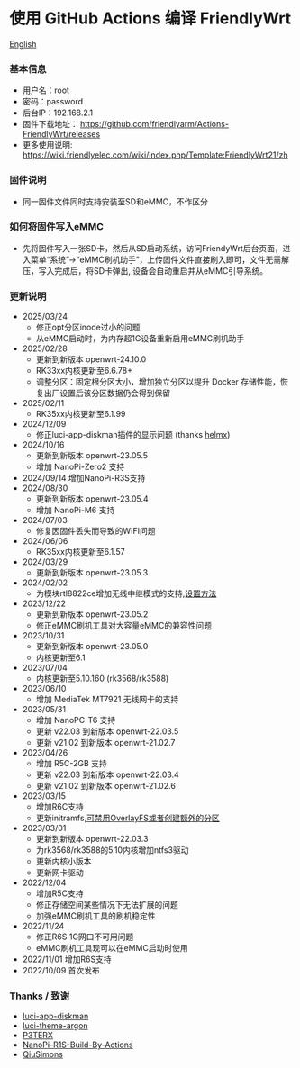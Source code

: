 # 使用 GitHub Actions 编译 FriendlyWrt
[English](README_en.md)
### 基本信息 
- 用户名：root
- 密码：password
- 后台IP：192.168.2.1
- 固件下载地址： https://github.com/friendlyarm/Actions-FriendlyWrt/releases
- 更多使用说明: https://wiki.friendlyelec.com/wiki/index.php/Template:FriendlyWrt21/zh
### 固件说明
- 同一固件文件同时支持安装至SD和eMMC，不作区分
### 如何将固件写入eMMC  
- 先将固件写入一张SD卡，然后从SD启动系统，访问FriendyWrt后台页面，进入菜单“系统”->“eMMC刷机助手”，上传固件文件直接刷入即可，文件无需解压，写入完成后，将SD卡弹出, 设备会自动重启并从eMMC引导系统。
### 更新说明
* 2025/03/24
    *  修正opt分区inode过小的问题
    *  从eMMC启动时，为内存超1G设备重新启用eMMC刷机助手
* 2025/02/28
    *  更新到新版本 openwrt-24.10.0
    *  RK33xx内核更新至6.6.78+
    *  调整分区：固定根分区大小，增加独立分区以提升 Docker 存储性能，恢复出厂设置后该分区数据仍会得到保留
* 2025/02/11
    *  RK35xx内核更新至6.1.99
* 2024/12/09
    *  修正luci-app-diskman插件的显示问题 (thanks [helmx](https://github.com/helmx))
* 2024/10/16
    *  更新到新版本 openwrt-23.05.5
    *  增加 NanoPi-Zero2 支持
* 2024/09/14 增加NanoPi-R3S支持
* 2024/08/30
    *  更新到新版本 openwrt-23.05.4
    *  增加 NanoPi-M6 支持
* 2024/07/03
    *  修复因固件丢失而导致的WIFI问题
* 2024/06/06
    *  RK35xx内核更新至6.1.57
* 2024/03/29
    *  更新到新版本 openwrt-23.05.3
* 2024/02/02
    *  为模块rtl8822ce增加无线中继模式的支持,[设置方法](https://wiki.friendlyelec.com/wiki/index.php/NanoPi_R5C/zh#.E6.97.A0.E7.BA.BF.E4.B8.AD.E7.BB.A7.E6.A8.A1.E5.BC.8F)
* 2023/12/22
    *  更新到新版本 openwrt-23.05.2
    *  修正eMMC刷机工具对大容量eMMC的兼容性问题
* 2023/10/31
    *  更新到新版本 openwrt-23.05.0
    *  内核更新至6.1
* 2023/07/04
    *  内核更新至5.10.160 (rk3568/rk3588)
* 2023/06/10
    *  增加 MediaTek MT7921 无线网卡的支持
* 2023/05/31
    *  增加 NanoPC-T6 支持
    *  更新 v22.03 到新版本 openwrt-22.03.5
    *  更新 v21.02 到新版本 openwrt-21.02.7
* 2023/04/26
    *  增加 R5C-2GB 支持
    *  更新 v22.03 到新版本 openwrt-22.03.4
    *  更新 v21.02 到新版本 openwrt-21.02.6
* 2023/03/15
    *  增加R6C支持
    *  更新initramfs,[可禁用OverlayFS或者创建额外的分区](https://wiki.friendlyelec.com/wiki/index.php/How_to_use_overlayfs_on_Linux/zh)
* 2023/03/01
    *  更新到新版本 openwrt-22.03.3
    *  为rk3568/rk3588的5.10内核增加ntfs3驱动
    *  更新内核小版本
    *  更新网卡驱动
* 2022/12/04
    *  增加R5C支持
    *  修正存储空间某些情况下无法扩展的问题
    *  加强eMMC刷机工具的刷机稳定性
* 2022/11/24
    *  修正R6S 1G网口不可用问题  
    *  eMMC刷机工具现可以在eMMC启动时使用  
* 2022/11/01 增加R6S支持
* 2022/10/09 首次发布
### Thanks / 致谢
- [luci-app-diskman](https://github.com/lisaac/luci-app-diskman)
- [luci-theme-argon](https://github.com/jerrykuku/luci-theme-argon)
- [P3TERX](https://github.com/P3TERX/Actions-OpenWrt)
- [NanoPi-R1S-Build-By-Actions](https://github.com/skytotwo/NanoPi-R1S-Build-By-Actions)
- [QiuSimons](https://github.com/QiuSimons/YAOF)
